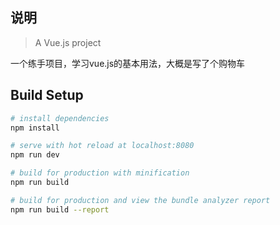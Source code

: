 ## 说明

> A Vue.js project

一个练手项目，学习vue.js的基本用法，大概是写了个购物车

## Build Setup

``` bash
# install dependencies
npm install

# serve with hot reload at localhost:8080
npm run dev

# build for production with minification
npm run build

# build for production and view the bundle analyzer report
npm run build --report
```

